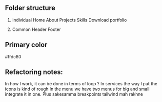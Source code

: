 ## Folder structure

1. Individual
Home
About
Projects
Skills
Download portfolio

2. Common
Header
Footer

## Primary color
#ffdc80


## Refactoring notes:
In how I work, it can be done in terms of loop ? 
In services the way I put the icons is kind of rough
In the menu we have two menus for big and small integrate it in one. Plus sakesamma breakpoints tailwind mah rakhne

